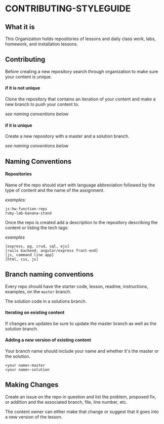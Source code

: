 # CONTRIBUTING-STYLEGUIDE

## What it is

This Organization holds repositories of lessons and daily class work, labs, homework, and installation lessons.

## Contributing

Before creating a new repository search through organization to make sure your content is unique.

#### if it is not unique

Clone the repository that contains an iteration of your content and make a new branch to push your content to.

_see naming conventions below_

#### if it is unique

Create a new repository with a master and a solution branch.

_see naming conventions below_

## Naming Conventions

#### Repositories

Name of the repo should start with language abbreviation followed by the type of content and the name of the assignment.

_examples:_
```
js-hw-function-reps
ruby-lab-banana-stand
```

Once the repo is created add a description to the repository describing the content or listing the tech tags:

_examples_
```
[express, pg, crud, sql, ejs]
[rails backend, angular/express front-end]
[js, command line app]
[html, css, js]
```

## Branch naming conventions

Every repo should have the starter code, lesson, readme, instructions, examples, on the `master` branch.

The solution code in a solutions branch.

#### Iterating on existing content

If changes are updates be sure to update the master branch as well as the solution branch.

#### Adding a new version of existing content

Your branch name should include your name and whether it's the master or the solution.

```
<your name>-master
<your name>-solution
```

## Making Changes

Create an issue on the repo in question and list the problem, proposed fix, or addition and the associated branch, file, line number, etc.

The content owner can either make that change or suggest that it goes into a new version of the lesson.
